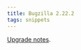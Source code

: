 ```yaml
---
title: Bugzilla 2.22.2
tags: snippets
---
```


[Upgrade notes](http://www.wincent.com/wiki/Bugzilla_2.22.1_to_2.22.2_upgrade_notes).
